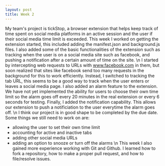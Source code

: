 ```yaml
---
layout: post
title: Week 2
---
```


My team's project is tickStop, a browser extension that helps keep track of time spent on social media platforms in an active session and the user if their social media time limit is exceeded. This week I worked on getting the extension started, this included adding the manifest.json and background.js files. I also added some of the basic functionalities of the extension such as tracking when the user is on a social media site such as facebook, and pushing a notification after a certain amount of time on the site. \n
I started by intercepting web requests to URLs with www.facebook.com in them, but soon realized that sites like facebook send too many requests in the background for this to work efficiently. Instead, I switched to tracking the tab URL, this seems to be a good way to track when the user enters or leaves a social media page. I also added an alarm feature to the extension. We have not yet implemented the ability for users to choose their own time limit so the alarm goes off every 20 minutes in the real extension or every 6 seconds for testing. Finally, I added the notification capability. This allows our extension to push a notificiation to the user everytime the alarm goes off. \n
I think our project is in good shape to be completed by the due date. Some things we still need to work on are:
* allowing the user to set their own time limit
* accounting for active and inactive tabs
* adding other social media URLs
* adding an option to snooze or turn off the alarms \n
This week I also gained more experience working with Git and Github. I learned how to fork a repository, how to make a proper pull request, and how to file/resolve issues.
